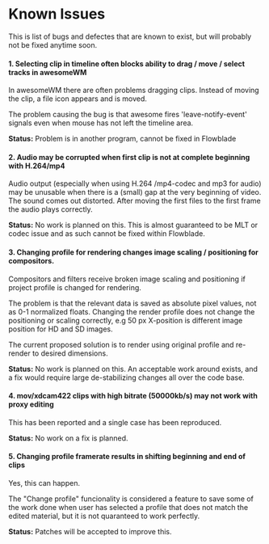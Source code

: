# Known Issues

This is list of bugs and defectes that are known to exist, but will probably not be fixed anytime soon.

#### 1. Selecting clip in timeline often blocks ability to drag / move / select tracks in awesomeWM

In awesomeWM there are often problems dragging clips. Instead of moving the clip, a file icon appears and is moved. 

The problem causing the bug is that awesome fires 'leave-notify-event' signals even when mouse has not left the timeline area.

**Status:** Problem is in another program, cannot be fixed in Flowblade

#### 2. Audio may be corrupted when first clip is not at complete beginning with H.264/mp4

Audio output (especially when using H.264 /mp4-codec and mp3 for audio) may be unusable when there is a (small) gap at the very beginning of video. The sound comes out distorted. After moving the first files to the first frame the audio plays correctly.

**Status:** No work is planned on this. This is almost guaranteed to be MLT or codec issue and as such cannot be fixed within Flowblade.

#### 3. Changing profile for rendering changes image scaling / positioning for compositors.

Compositors and filters receive broken image scaling and positioning if project profile is changed for rendering.

The problem is that the relevant data is saved as absolute pixel values, not as 0-1 normalized floats. Changing the render profile does not change the positioning or scaling correctly, e.g 50 px X-position is different image position for HD and SD images.

The current proposed solution is to render using original profile and re-render to desired dimensions.

**Status:** No work is planned on this. An acceptable work around exists, and a fix would require large de-stabilizing changes all over the code base.

#### 4. mov/xdcam422 clips with high bitrate  (50000kb/s) may not work with proxy editing
This has been reported and a single case has been reproduced.

**Status:** No work on a fix is planned.

#### 5. Changing profile framerate results in shifting beginning and end of clips

Yes, this can happen.

The "Change profile" funcionality is considered a feature to save some of the work done when user has selected a profile that does not match the edited material, but it is not quaranteed to work perfectly. 

**Status:** Patches will be accepted to improve this.



